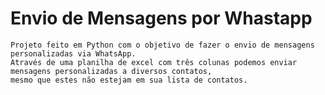 # Envio de Mensagens por Whastapp
    Projeto feito em Python com o objetivo de fazer o envio de mensagens personalizadas via WhatsApp.
    Através de uma planilha de excel com três colunas podemos enviar mensagens personalizadas a diversos contatos, 
    mesmo que estes não estejam em sua lista de contatos.
 
